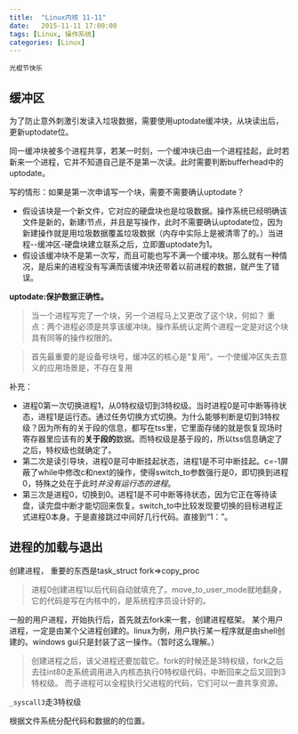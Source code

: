 ```yaml
---
title:  "Linux内核 11-11"
date:   2015-11-11 17:00:00
tags: [Linux, 操作系统]
categories: [Linux]
---
```


`光棍节快乐`

## 缓冲区

为了防止意外刺激引发读入垃圾数据，需要使用uptodate缓冲块，从块读出后，更新uptodate位。

同一缓冲块被多个进程共享，若某一时刻，一个缓冲块已由一个进程挂起，此时若新来一个进程，它并不知道自己是不是第一次读。此时需要判断bufferhead中的uptodate。

写的情形：如果是第一次申请写一个块，需要不需要确认uptodate？

*  假设该块是一个新文件，它对应的硬盘块也是垃圾数据。操作系统已经明确该文件是新的，新建i节点，并且是写操作，此时不需要确认uptodate位，因为新建操作就是用垃圾数据覆盖垃圾数据（内存中实际上是被清零了的。）当进程--缓冲区-硬盘块建立联系之后，立即置uptodate为1。
*  假设该缓冲块不是第一次写，而且可能也写不满一个缓冲块。那么就有一种情况，是后来的进程没有写满而该缓冲块还带着以前进程的数据，就产生了错误。

**uptodate:保护数据正确性。**

>当一个进程写完了一个块，另一个进程马上又更改了这个块，何如？
重点：两个进程必须是共享该缓冲块。操作系统认定两个进程一定是对这个块具有同等的操作权限的。

>首先最重要的是设备号块号，缓冲区的核心是“复用”。一个使缓冲区失去意义的应用场景是，不存在复用

补充：

*  进程0第一次切换进程1，从0特权级切到3特权级。当时进程0是可中断等待状态，进程1是运行态。通过任务切换方式切换。为什么能够判断是切到3特权级？因为所有的关于段的信息，都写在tss里，它里面存储的就是恢复现场时寄存器里应该有的**关于段的**数据。而特权级是基于段的，所以tss信息确定了之后，特权级也就确定了。
*  第二次是读引导块，进程0是可中断挂起状态，进程1是不可中断挂起。c=-1屏蔽了while中修改c和next的操作，使得switch_to参数强行是0，即切换到进程0，特殊之处在于此时*并没有运行态的进程*。
*  第三次是进程0，切换到0。进程1是不可中断等待状态，因为它正在等待读盘，读完盘中断才能切回来恢复。switch_to中比较发现要切换的目标进程正式进程0本身。于是直接跳过中间好几行代码。直接到“1：”。

## 进程的加载与退出
创建进程， 重要的东西是task_struct
fork=>copy_proc

>进程0创建进程1以后代码自动就填充了。move_to_user_mode就地翻身，它的代码是写在内核中的，是系统程序员设计好的。

一般的用户进程，开始执行后，首先就去fork来一套，创建进程框架。
某个用户进程，一定是由某个父进程创建的。linux为例，用户执行某一程序就是由shell创建的。windows gui只是封装了这一操作。（暂时这么理解。）

>创建进程之后，该父进程还要加载它。fork的时候还是3特权级，fork之后去往int80走系统调用进入内核态执行0特权级代码，中断回来之后又回到3特权级。
而子进程可以全程执行父进程的代码，它们可以一直共享资源。

`_syscall3`走3特权级

根据文件系统分配代码和数据的的位置。
